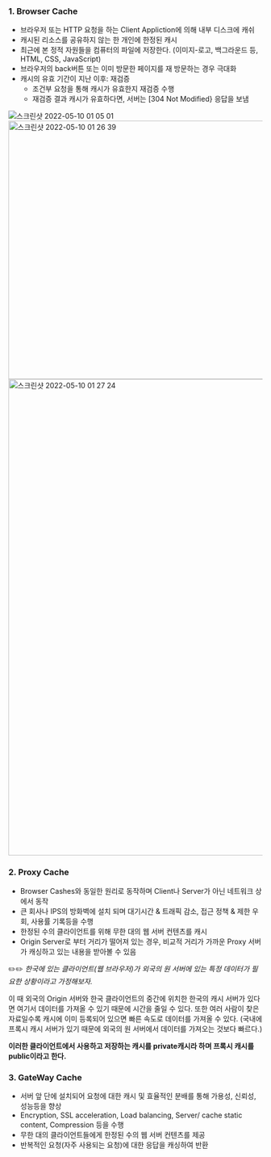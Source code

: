 ### 1. Browser Cache

- 브라우저 또는 HTTP 요청을 하는 Client Appliction에 의해 내부 디스크에 캐쉬
- 캐시된 리소스를 공유하지 않는 한 개인에 한정된 캐시
- 최근에 본 정적 자원들을 컴퓨터의 파일에 저장한다. (이미지-로고, 백그라운드 등, HTML, CSS, JavaScript)
- 브라우저의 back버튼 또는 이미 방문한 페이지를 재 방문하는 경우 극대화
- 캐시의 유효 기간이 지난 이후: 재검증
    - 조건부 요청을 통해 캐시가 유효한지 재검증 수행
    - 재검증 결과 캐시가 유효하다면, 서버는 [304 Not Modified} 응답을 보냄

![스크린샷 2022-05-10 01 05 01](https://user-images.githubusercontent.com/61769743/167458582-26102c30-140c-44b1-af92-97b3680bfd48.png)
<img width="512" alt="스크린샷 2022-05-10 01 26 39" src="https://user-images.githubusercontent.com/61769743/167458596-7469f252-68f7-42b0-99da-9519df4169e1.png">
<img width="944" alt="스크린샷 2022-05-10 01 27 24" src="https://user-images.githubusercontent.com/61769743/167458608-003c773e-f319-4543-91df-e9d1c8d412a4.png">


### 2. Proxy Cache

- Browser Cashes와 동일한 원리로 동작하며 Client나 Server가 아닌 네트워크 상에서 동작
- 큰 회사나 IPS의 방화벽에 설치 되며 대기시간 & 트래픽 감소, 접근 정책 & 제한 우회, 사용률 기록등을 수행
- 한정된 수의 클라이언트를 위해 무한 대의 웹 서버 컨텐츠를 캐시
- Origin Server로 부터 거리가 떨어져 있는 경우, 비교적 거리가 가까운 Proxy 서버가 캐싱하고 있는 내용을 받아볼 수 있음

✏️✏️ *한국에 있는 클라이언트(웹 브라우저)가 외국의 원 서버에 있는 특정 데이터가 필요한 상황이라고 가정해보자.*

이 때 외국의 Origin 서버와 한국 클라이언트의 중간에 위치한 한국의 캐시 서버가 있다면 여기서 데이터를 가져올 수 있기 때문에 시간을 줄일 수 있다. 또한 여러 사람이 찾은 자료일수록 캐시에 이미 등록되어 있으면 빠른 속도로 데이터를 가져올 수 있다. (국내에 프록시 캐시 서버가 있기 때문에 외국의 원 서버에서 데이터를 가져오는 것보다 빠르다.)

**이러한 클라이언트에서 사용하고 저장하는 캐시를 private캐시라 하며 프록시 캐시를 public이라고 한다.**

### 3. GateWay Cache

- 서버 앞 단에 설치되어 요청에 대한 캐시 및 효율적인 분배를 통해 가용성, 신뢰성, 성능등을 향상
- Encryption, SSL acceleration, Load balancing, Server/ cache static content, Compression 등을 수행
- 무한 대의 클라이언트들에게 한정된 수의 웹 서버 컨텐츠를 제공
- 반복적인 요청(자주 사용되는 요청)에 대한 응답을 캐싱하여 반환


